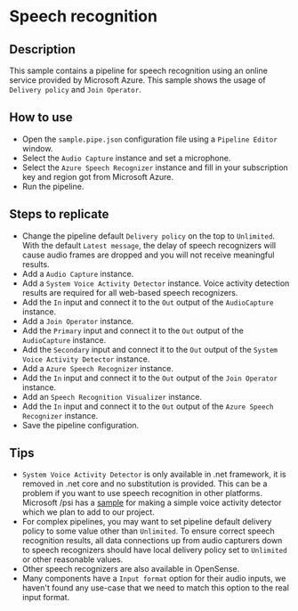 # Speech recognition

## Description

This sample contains a pipeline for speech recognition using an online service provided by Microsoft Azure.
This sample shows the usage of `Delivery policy` and `Join Operator`.

## How to use

+ Open the `sample.pipe.json` configuration file using a `Pipeline Editor` window.
+ Select the `Audio Capture` instance and set a microphone.
+ Select the `Azure Speech Recognizer` instance and fill in your subscription key and region got from Microsoft Azure.
+ Run the pipeline.

## Steps to replicate

+ Change the pipeline default `Delivery policy` on the top to `Unlimited`. With the default `Latest message`, the delay of speech recognizers will cause audio frames are dropped and you will not receive meaningful results.
+ Add a `Audio Capture` instance.
+ Add a `System Voice Activity Detector` instance. Voice activity detection results are required for all web-based speech recognizers.
+ Add the `In` input and connect it to the `Out` output of the `AudioCapture` instance.
+ Add a `Join Operator` instance.
+ Add the `Primary` input and connect it to the `Out` output of the `AudioCapture` instance.
+ Add the `Secondary` input and connect it to the `Out` output of the `System Voice Activity Detector` instance.
+ Add a `Azure Speech Recognizer` instance.
+ Add the `In` input and connect it to the `Out` output of the `Join Operator` instance.
+ Add an `Speech Recognition Visualizer` instance.
+ Add the `In` input and connect it to the `Out` output of the `Azure Speech Recognizer` instance.
+ Save the pipeline configuration.

## Tips

+ `System Voice Activity Detector` is only available in .net framework, it is removed in .net core and no substitution is provided. This can be a problem if you want to use speech recognition in other platforms. Microsoft /psi has a [sample](https://github.com/Microsoft/psi-samples/tree/main/Samples/SimpleVoiceActivityDetector) for making a simple voice activity detector which we plan to add to our project.
+ For complex pipelines, you may want to set pipeline default delivery policy to some value other than `Unlimited`. To ensure correct speech recognition results, all data connections up from audio capturers down to speech recognizers should have local delivery policy set to `Unlimited` or other reasonable values.
+ Other speech recognizers are also available in OpenSense.
+ Many components have a `Input format` option for their audio inputs, we haven't found any use-case that we need to match this option to the real input format.
